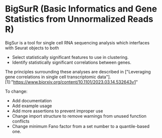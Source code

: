 # BigSurR (Basic Informatics and Gene Statistics from Unnormalized Reads R)

BigSur is a tool for single cell RNA sequencing analysis which interfaces with Seurat objects to both
- Select statistically significant features to use in clustering.
- Identify statistically significant correlations between genes.

The principles surrounding these analyses are described in ["Leveraging gene correlations in single cell transcriptomic data"].
[1]:"https://www.biorxiv.org/content/10.1101/2023.03.14.532643v1"

To change:
- Add documentation
- Add example usage
- Add more assertions to prevent improper use
- Change import structure to remove warnings from unused function conflicts
- Change minimum Fano factor from a set number to a quantile-based one.
